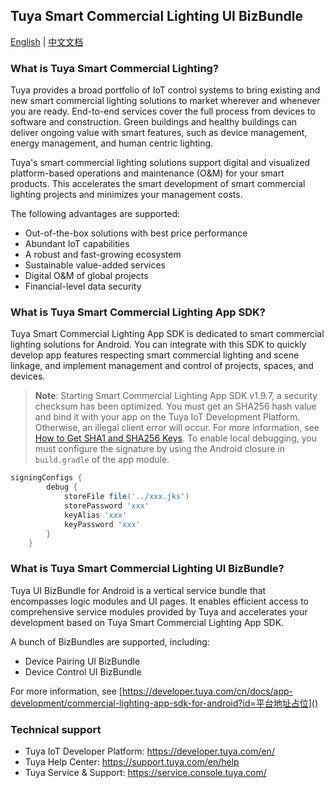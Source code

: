 ## Tuya Smart Commercial Lighting UI BizBundle

[English](./README.md) | [中文文档](./README-zh.md)

### What is Tuya Smart Commercial Lighting?

Tuya provides a broad portfolio of IoT control systems to bring existing and new smart commercial lighting solutions to market wherever and whenever you are ready. End-to-end services cover the full process from devices to software and construction. Green buildings and healthy buildings can deliver ongoing value with smart features, such as device management, energy management, and human centric lighting.

Tuya's smart commercial lighting solutions support digital and visualized platform-based operations and maintenance (O&M) for your smart products. This accelerates the smart development of smart commercial lighting projects and minimizes your management costs.

The following advantages are supported:

- Out-of-the-box solutions with best price performance
- Abundant IoT capabilities
- A robust and fast-growing ecosystem
- Sustainable value-added services
- Digital O&M of global projects
- Financial-level data security

### What is Tuya Smart Commercial Lighting App SDK?

Tuya Smart Commercial Lighting App SDK is dedicated to smart commercial lighting solutions for Android. You can integrate with this SDK to quickly develop app features respecting smart commercial lighting and scene linkage, and implement management and control of projects, spaces, and devices.

> **Note**: Starting Smart Commercial Lighting App SDK v1.9.7, a security checksum has been optimized. You must get an SHA256 hash value and bind it with your app on the Tuya IoT Development Platform. Otherwise, an illegal client error will occur. For more information, see [How to Get SHA1 and SHA256 Keys](https://developer.tuya.com/en/docs/app-development/iot_app_sdk_core_sha1?id=Kao7c7b139vrh). To enable local debugging, you must configure the signature by using the Android closure in `build.gradle` of the app module.

```groovy
signingConfigs {
        debug {
            storeFile file('../xxx.jks')
            storePassword 'xxx'
            keyAlias 'xxx'
            keyPassword 'xxx'
        }
    }
```

### What is Tuya Smart Commercial Lighting UI BizBundle?

Tuya UI BizBundle for Android is a vertical service bundle that encompasses logic modules and UI pages. It enables efficient access to comprehensive service modules provided by Tuya and accelerates your development based on Tuya Smart Commercial Lighting App SDK.

A bunch of BizBundles are supported, including:

- Device Pairing UI BizBundle
- Device Control UI BizBundle

For more information, see [https://developer.tuya.com/cn/docs/app-development/commercial-lighting-app-sdk-for-android?id=平台地址占位]()

### Technical support
- Tuya IoT Developer Platform: https://developer.tuya.com/en/
- Tuya Help Center: https://support.tuya.com/en/help
- Tuya Service & Support: https://service.console.tuya.com/
